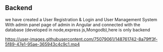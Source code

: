 ## Backend
we have created a User Registration &amp; Login and User Management System With admin panel page of admin in Angular and connected with the database (developed in node,express js,Mongodb),here is only backend



https://user-images.githubusercontent.com/75079061/148761742-8a79ff3f-5f89-47e1-95ae-365943c4c9c1.mp4

